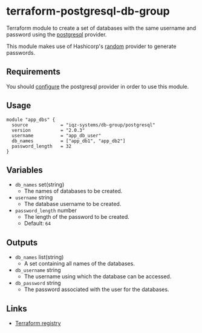 # terraform-postgresql-db-group

Terraform module to create a set of databases with the same username and password using the [postgresql](https://registry.terraform.io/providers/cyrilgdn/postgresql/latest/docs) provider.

This module makes use of Hashicorp's [random](https://registry.terraform.io/providers/hashicorp/random/latest/docs) provider to generate passwords.

## Requirements

You should [configure](https://registry.terraform.io/providers/cyrilgdn/postgresql/latest/docs#usage) the postgresql provider in order to use this module.

## Usage

```hcl
module "app_dbs" {
  source            = "iqz-systems/db-group/postgresql"
  version           = "2.0.3"
  username          = "app_db_user"
  db_names          = ["app_db1", "app_db2"]
  password_length   = 32
}
```

## Variables

- `db_names` set(string)
  - The names of databases to be created.
- `username` string
  - The database username to be created.
- `password_length` number
  - The length of the password to be created.
  - Default: `64`

## Outputs

- `db_names` list(string)
  - A set containing all names of the databases.
- `db_username` string
  - The username using which the database can be accessed.
- `db_password` string
  - The password associated with the user for the databases.

## Links

- [Terraform registry](https://registry.terraform.io/modules/iqz-systems/db-group/postgresql/latest)
